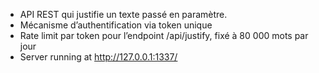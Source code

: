 - API REST qui justifie un texte passé en paramètre.
- Mécanisme d’authentification via token unique
- Rate limit par token pour l’endpoint /api/justify, fixé à 80 000 mots par jour
- Server running at http://127.0.0.1:1337/
